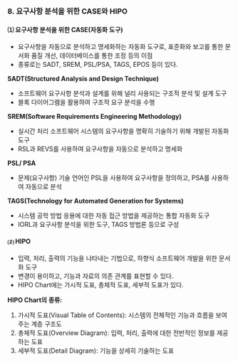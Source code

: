 ### 8. 요구사항 분석을 위한 CASE와 HIPO

#### ⑴ 요구사항 분석을 위한 CASE(자동화 도구)
- 요구사항을 자동으로 분석하고 명세화하는 자동화 도구로, 표준화와 보고를 통한 문서화 품질 개선, 데이터베이스를 통한 조정 등의 이점
- 종류로는 SADT, SREM, PSL/PSA, TAGS, EPOS 등이 있다.

**SADT(Structured Analysis and Design Technique)**
- 소프트웨어 요구사항 분석과 설계를 위해 널리 사용되는 구조적 분석 및 설계 도구
- 블록 다이어그램을 활용하여 구조적 요구 분석을 수행

**SREM(Software Requirements Engineering Methodology)**
- 실시간 처리 소프트웨어 시스템의 요구사항을 명확히 기술하기 위해 개발된 자동화 도구
- RSL과 REVS를 사용하여 요구사항을 자동으로 분석하고 명세화

**PSL/ PSA**
- 문제(요구사항) 기술 언어인 PSL을 사용하여 요구사항을 정의하고, PSA를 사용하여 자동으로 분석

**TAGS(Technology for Automated Generation for Systems)**
- 시스템 공학 방법 응용에 대한 자동 접근 방법을 제공하는 통합 자동화 도구
- IORL과 요구사항 분석을 위한 도구, TAGS 방법론 등으로 구성

#### ⑵ HIPO
- 입력, 처리, 출력의 기능을 나타내는 기법으로, 하향식 소프트웨어 개발을 위한 문서화 도구
- 변경이 용이하고, 기능과 자료의 의존 관계를 표현할 수 있다.
- HIPO Chart에는 가시적 도표, 총체적 도표, 세부적 도표가 있다.

**HIPO Chart의 종류:**
1. 가시적 도표(Visual Table of Contents): 시스템의 전체적인 기능과 흐름을 보여주는 계층 구조도
2. 총체적 도표(Overview Diagram): 입력, 처리, 출력에 대한 전반적인 정보를 제공하는 도표
3. 세부적 도표(Detail Diagram): 기능을 상세히 기술하는 도표
